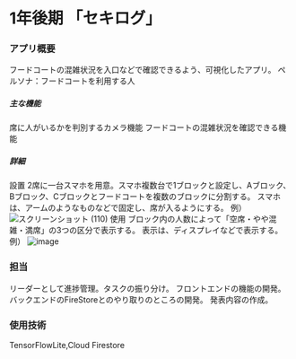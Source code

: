 # 1年後期 「セキログ」
### アプリ概要
フードコートの混雑状況を入口などで確認できるよう、可視化したアプリ。
ペルソナ：フードコートを利用する人

##### 主な機能
席に人がいるかを判別するカメラ機能
フードコートの混雑状況を確認できる機能

##### 詳細
設置
2席に一台スマホを用意。スマホ複数台で1ブロックと設定し、Aブロック、Bブロック、Cブロックとフードコートを複数のブロックに分割する。
スマホは、アームのようなものなどで固定し、席が入るようにする。
例）
![スクリーンショット (110)](https://github.com/user-attachments/assets/1e1e0df7-bfad-4bfb-9a8c-e56c499be0a9)
使用
ブロック内の人数によって「空席・やや混雑・満席」の3つの区分で表示する。
表示は、ディスプレイなどで表示する。
例）
![image](https://github.com/user-attachments/assets/c2925b38-2218-4e55-9def-3548372fa526)


### 担当
リーダーとして進捗管理。タスクの振り分け。
フロントエンドの機能の開発。
バックエンドのFireStoreとのやり取りのところの開発。
発表内容の作成。

### 使用技術
TensorFlowLite,Cloud Firestore
